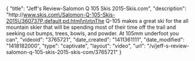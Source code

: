 {
    "title": "Jeff's Review-Salomon Q 105 Skis 2015-Skis.com",
    "description": "http:\/\/www.skis.com\/Salomon-Q-105-Skis-2015\/360737P,default,pd.html\n\n\nThe Q-105 makes a great ski for the all mountain skier that will be spending most of their time off the trail and seeking out bumps, trees, bowls, and powder. At 105mm underfoot you can",
    "videoid": "3765721",
    "date_created": "1411361111",
    "date_modified": "1418182000",
    "type": "captivate",
    "layout": "video",
    "url": "\/v\/jeff-s-review-salomon-q-105-skis-2015-skis-com\/3765721"
}